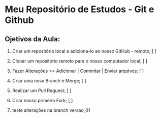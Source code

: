 # Meu Repositório de Estudos - Git e Github

## Ojetivos da Aula:

1. Criar um repositório local e adiciona-lo ao nosso GitHub - remoto; [ ]

2. Clonar um repositório remoto para o nosso computador local; [ ]

3. Fazer Alterações >> Adicionar | Commitar | Enviar arquivos; [ ]

4. Criar uma nova Branch e Merge; [ ]

5. Realizar um Pull Request; [ ]

7. Criar nosso primeiro Fork; [ ]

8. teste alterações na branch versao_01
